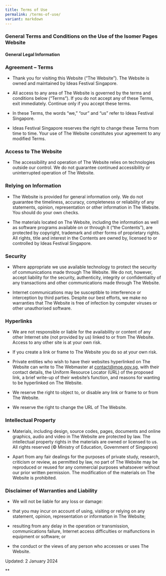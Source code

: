 ```yaml
---
title: Terms of Use
permalink: /terms-of-use/
variant: markdown
---
```

### **General Terms and Conditions on the Use of the Isomer Pages Website**

#### **General Legal Information**



### Agreement – Terms

*   Thank you for visiting this Website (“The Website”). The Website is owned and maintained by Ideas Festival Singapore.
    
*   All access to any area of The Website is governed by the terms and conditions below (“Terms”). If you do not accept any of these Terms, exit immediately. Continue only if you accept these terms.
    
*   In these Terms, the words “we,” “our” and “us” refer to Ideas Festival Singapore.
    
*   Ideas Festival Singapore reserves the right to change these Terms from time to time. Your use of The Website constitutes your agreement to any modified Terms.
    

### Access to The Website

*   The accessibility and operation of The Website relies on technologies outside our control. We do not guarantee continued accessibility or uninterrupted operation of The Website.
    

### Relying on Information

*   The Website is provided for general information only. We do not guarantee the timeliness, accuracy, completeness or reliability of any statements, opinion, representation or other information in The Website. You should do your own checks.
    
*   The materials located on The Website, including the information as well as software programs available on or through it (“the Contents”), are protected by copyright, trademark and other forms of proprietary rights. All rights, title and interest in the Contents are owned by, licensed to or controlled by Ideas Festival Singapore.
    

### Security

*   Where appropriate we use available technology to protect the security of communications made through The Website. We do not, however, accept liability for the security, authenticity, integrity or confidentiality of any transactions and other communications made through The Website.
    
*   Internet communications may be susceptible to interference or interception by third parties. Despite our best efforts, we make no warranties that The Website is free of infection by computer viruses or other unauthorised software.
    

### Hyperlinks

*   We are not responsible or liable for the availability or content of any other Internet site (not provided by us) linked to or from The Website. Access to any other site is at your own risk.
    
*   If you create a link or frame to The Website you do so at your own risk.
    
*   Private entities who wish to have their websites hyperlinked on The Website can write to The Webmaster at contact@moe.gov.sg, with their contact details, the Uniform Resource Locator (URL) of the proposed link, a brief write-up of their website’s function, and reasons for wanting to be hyperlinked on The Website.
    
*   We reserve the right to object to, or disable any link or frame to or from The Website.
    
*   We reserve the right to change the URL of The Website.
    

### Intellectual Property

*   Materials, including design, source codes, pages, documents and online graphics, audio and video in The Website are protected by law. The intellectual property rights in the materials are owned or licensed to us. All rights reserved (© Ministry of Education, Government of Singapore)
    
*   Apart from any fair dealings for the purposes of private study, research, criticism or review, as permitted by law, no part of The Website may be reproduced or reused for any commercial purposes whatsoever without our prior written permission. The modification of the materials on The Website is prohibited.
    

### Disclaimer of Warranties and Liability

*   We will not be liable for any loss or damage:
    

*   that you may incur on account of using, visiting or relying on any statement, opinion, representation or information in The Website;
    
*   resulting from any delay in the operation or transmission, communications failure, Internet access difficulties or malfunctions in equipment or software; or
    
*   the conduct or the views of any person who accesses or uses The Website.
    

Updated: 2 January 2024

**